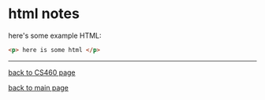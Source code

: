 # html notes  

here's some example HTML:
```html
<p> here is some html </p>
```

---
[back to CS460 page](https://Stormy9.github.io/CS460#html/ "CS460 main page")   

[back to main page](https://Stormy9.github.io/ "main page")   

